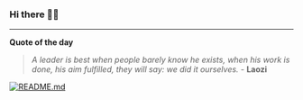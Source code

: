 ### Hi there 👋🏻


---

**Quote of the day**

> *A leader is best when people barely know he exists, when his work is done, his aim fulfilled, they will say: we did it ourselves.* - **Laozi** 

[![README.md](https://github.com/marcolovazzano/marcolovazzano/actions/workflows/readme.yml/badge.svg?branch=main)](https://github.com/marcolovazzano/marcolovazzano/actions/workflows/readme.yml)
